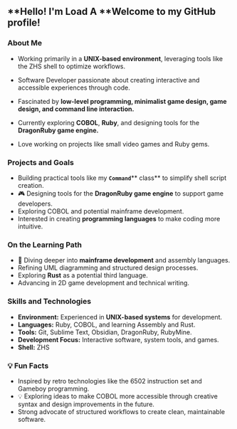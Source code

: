 ## \*\*Hello! I'm Load A \*\*Welcome to my GitHub profile!

### **About Me**

- Working primarily in a **UNIX-based environment**, leveraging tools like the ZHS shell to optimize workflows.

- Software Developer passionate about creating interactive and accessible experiences through code.
- Fascinated by **low-level programming, minimalist game design, game design, and command line interaction.**
- Currently exploring **COBOL**, **Ruby**, and designing tools for the **DragonRuby game engine.**
- Love working on projects like small video games and Ruby gems.

### **Projects and Goals**

- Building practical tools like my **`Command`**\*\* class\*\* to simplify shell script creation.
- 🎮 Designing tools for the **DragonRuby game engine** to support game developers.
- Exploring COBOL  and potential mainframe development.
- Interested in creating **programming languages** to make coding more intuitive.

### **On the Learning Path**

- 🚀 Diving deeper into **mainframe development** and assembly languages.
- Refining UML diagramming and structured design processes.
- Exploring **Rust** as a potential third language.
- Advancing in 2D game development and technical writing.

### **Skills and Technologies**

- **Environment:** Experienced in **UNIX-based systems** for development.
- **Languages:** Ruby, COBOL, and learning Assembly and Rust.
- **Tools:** Git, Sublime Text, Obsidian, DragonRuby, RubyMine.
- **Development Focus:** Interactive software, system tools, and games.
- **Shell:** ZHS

### 💡 **Fun Facts**

- Inspired by retro technologies like the 6502 instruction set and Gameboy programming.
- 💡 Exploring ideas to make COBOL more accessible through creative syntax and design improvements in the future.
- Strong advocate of structured workflows to create clean, maintainable software.

